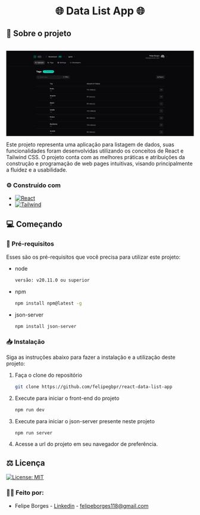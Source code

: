 <h1 align="center">🌐 Data List App 🌐</h1>

<!-- ABOUT THE PROJECT -->
## 📃 Sobre o projeto 
<br/>

<img src="https://github.com/felipegbpr/react-data-list-app/blob/main/project-images/project-print-web-01.png" align="center"/>

Este projeto representa uma aplicação para listagem de dados, suas funcionalidades foram desenvolvidas utilizando os conceitos de React e Tailwind CSS. O projeto conta com as melhores práticas e atribuições da construção e programação de web pages intuitivas, visando principalmente a fluidez e a usabilidade.

### ⚙️ Construído com

* [![React][React.js]][React-url]
* [![Tailwind][Tailwind-css]][Tailwind-url]

<!-- GETTING STARTED -->
## 💻 Começando

### 📝 Pré-requisitos

Esses são os pré-requisitos que você precisa para utilizar este projeto:
* node
  ```sh
  versão: v20.11.0 ou superior
  ```
* npm
  ```sh
  npm install npm@latest -g
  ```
* json-server
  ```sh
  npm install json-server
  ```  

### 📥 Instalação

Siga as instruções abaixo para fazer a instalação e a utilização deste projeto:

1. Faça o clone do repositório
   ```sh
   git clone https://github.com/felipegbpr/react-data-list-app
   ```
2. Execute para iniciar o front-end do projeto
   ```sh
   npm run dev
   ```
3. Execute para iniciar o json-server presente neste projeto
   ```sh
   npm run server
   ```
4. Acesse a url do projeto em seu navegador de preferência.      

<!-- LICENSE -->
## ⚖️ Licença
[![License: MIT](https://img.shields.io/badge/License-MIT-yellow.svg)](https://opensource.org/licenses/MIT)

<!-- CONTACT -->
### 🥷🏻 Feito por:

* Felipe Borges - [Linkedin](https://www.linkedin.com/in/felipe-gsb/) - felipeborges118@gmail.com

<!-- MARKDOWN LINKS & IMAGES -->
<!-- https://www.markdownguide.org/basic-syntax/#reference-style-links -->
[Tailwind-css]: https://img.shields.io/badge/Tailwind-20232A?style=for-the-badge&logo=Tailwind%20CSS
[Tailwind-url]: https://tailwindcss.com/
[React.js]: https://img.shields.io/badge/React-20232A?style=for-the-badge&logo=react&logoColor=61DAFB
[React-url]: https://reactjs.org/
